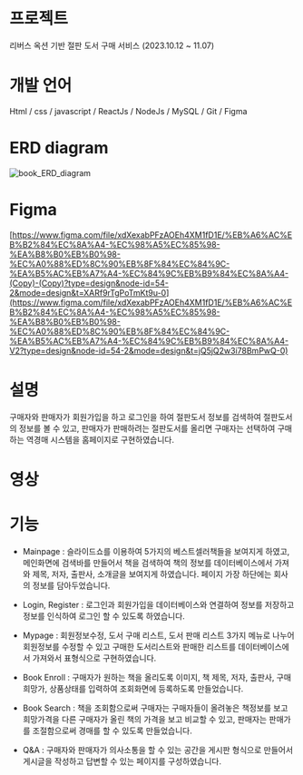 # 프로젝트
리버스 옥션 기반 절판 도서 구매 서비스   (2023.10.12 ~ 11.07)

# 개발 언어
Html / css / javascript / ReactJs / NodeJs / MySQL / Git / Figma

# ERD diagram
![book_ERD_diagram](https://github.com/gangheeLee/bookproject/assets/121603208/5bfdd4cd-17b8-4500-bff5-89ad5879569b)



# Figma
[https://www.figma.com/file/xdXexabPFzAOEh4XM1fD1E/%EB%A6%AC%EB%B2%84%EC%8A%A4-%EC%98%A5%EC%85%98-%EA%B8%B0%EB%B0%98-%EC%A0%88%ED%8C%90%EB%8F%84%EC%84%9C-%EA%B5%AC%EB%A7%A4-%EC%84%9C%EB%B9%84%EC%8A%A4-(Copy)-(Copy)?type=design&node-id=54-2&mode=design&t=XARf9rTgPoTmKt9u-0](https://www.figma.com/file/xdXexabPFzAOEh4XM1fD1E/%EB%A6%AC%EB%B2%84%EC%8A%A4-%EC%98%A5%EC%85%98-%EA%B8%B0%EB%B0%98-%EC%A0%88%ED%8C%90%EB%8F%84%EC%84%9C-%EA%B5%AC%EB%A7%A4-%EC%84%9C%EB%B9%84%EC%8A%A4-V2?type=design&node-id=54-2&mode=design&t=jQ5jQ2w3i78BmPwQ-0)

# 설명
구매자와 판매자가 회원가입을 하고 로그인을 하여 절판도서 정보를 검색하여 절판도서의 정보를 볼 수 있고, 판매자가 판매하려는 절판도서를 올리면 구매자는 선택하여 구매하는 역경매 시스템을 홈페이지로 구현하였습니다.

# 영상

# 기능
- Mainpage : 슬라이드쇼를 이용하여 5가지의 베스트셀러책들을 보여지게 하였고, 메인화면에 검색바를 만들어서 책을 검색하여 책의 정보를 데이터베이스에서 가져와 제목, 저자, 출판사, 소개글을 보여지게 하였습니다. 페이지 가장 하단에는 회사의 정보를 담아두었습니다.

- Login, Register : 로그인과 회원가입을 데이터베이스와 연결하여 정보를 저장하고 정보를 인식하여 로그인 할 수 있도록 하였습니다.

- Mypage : 회원정보수정, 도서 구매 리스트, 도서 판매 리스트 3가지 메뉴로 나누어 회원정보를 수정할 수 있고 구매한 도서리스트와 판매한 리스트를 데이터베이스에서 가져와서 표형식으로 구현하였습니다.

- Book Enroll : 구매자가 원하는 책을 올리도록 이미지, 책 제목, 저자, 출판사, 구매희망가, 상품상태를 입력하여 조회화면에 등록하도록 만들었습니다.

- Book Search : 책을 조회함으로써 구매자는 구매자들이 올려놓은 책정보를 보고 희망가격을 다른 구매자가 올린 책의 가격을 보고 비교할 수 있고, 판매자는 판매가를 조절함으로써 경매를 할 수 있도록 만들었습니다. 

- Q&A : 구매자와 판매자가 의사소통을 할 수 있는 공간을 게시판 형식으로 만들어서 게시글을 작성하고 답변할 수 있는 페이지를 구성하였습니다.
